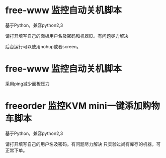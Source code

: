 # free-www 监控自动关机脚本

基于Python，兼容python2,3

请打开填写自己的面板用户名及密码和机器ID。有问题尽力解决

后台运行可以使用nohup或者screen。

# free-www 监控自动关机脚本

采用ping减少面板压力

# freeorder 监控KVM mini一键添加购物车脚本

基于Python，兼容python2,3

请打开填写自己的用户名及密码。有问题尽力解决
只实验过尚有库存的机器，可正常下单。